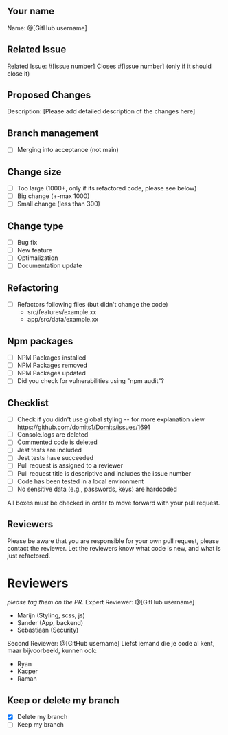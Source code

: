 ## Your name
Name: @[GitHub username]

## Related Issue
Related Issue: #[issue number] 
Closes #[issue number] (only if it should close it)

## Proposed Changes
Description: [Please add detailed description of the changes here]

## Branch management
- [ ] Merging into acceptance (not main)

## Change size
- [ ] Too large (1000+, only  if its refactored code, please see below)
- [ ] Big change (+-max 1000)
- [ ] Small change (less than 300)

## Change type
- [ ] Bug fix
- [ ] New feature
- [ ] Optimalization
- [ ] Documentation update

## Refactoring
- [ ] Refactors following files (but didn't change the code)
  - src/features/example.xx
  - app/src/data/example.xx

## Npm packages 
- [ ] NPM Packages installed
- [ ] NPM Packages removed
- [ ] NPM Packages updated
- [ ] Did you check for vulnerabilities using "npm audit"?

## Checklist
- [ ] Check if you didn't use global styling -- for more explanation view https://github.com/domits1/Domits/issues/1691
- [ ] Console.logs are deleted
- [ ] Commented code is deleted
- [ ] Jest tests are included
- [ ] Jest tests have succeeded
- [ ] Pull request is assigned to a reviewer
- [ ] Pull request title is descriptive and includes the issue number
- [ ] Code has been tested in a local environment
- [ ] No sensitive data (e.g., passwords, keys) are hardcoded

All boxes must be checked in order to move forward with your pull request.

## Reviewers
Please be aware that you are responsible for your own pull request, please contact the reviewer. 
Let the reviewers know what code is new, and what is just refactored.

# Reviewers
_please tag them on the PR._
Expert Reviewer: @[GitHub username]
- Marijn (Styling, scss, js)
- Sander (App, backend)
- Sebastiaan (Security)

Second Reviewer: @[GitHub username]
Liefst iemand die je code al kent, maar bijvoorbeeld, kunnen ook: 
- Ryan
- Kacper
- Raman

## Keep or delete my branch
- [x] Delete my branch
- [ ] Keep my branch
